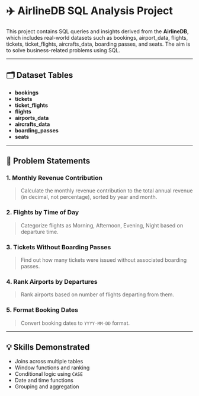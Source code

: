 # ✈️ AirlineDB SQL Analysis Project

This project contains SQL queries and insights derived from the **AirlineDB**, which includes real-world datasets such as bookings, airport_data, flights, tickets, ticket_flights, aircrafts_data, boarding passes, and seats. The aim is to solve business-related problems using SQL.

---

## 🗂 Dataset Tables
- **bookings**
- **tickets**
- **ticket_flights**
- **flights**
- **airports_data**
- **aircrafts_data**
- **boarding_passes**
- **seats**

---

## 📌 Problem Statements

### 1. Monthly Revenue Contribution
> Calculate the monthly revenue contribution to the total annual revenue (in decimal, not percentage), sorted by year and month.

### 2. Flights by Time of Day
> Categorize flights as Morning, Afternoon, Evening, Night based on departure time.

### 3. Tickets Without Boarding Passes
> Find out how many tickets were issued without associated boarding passes.

### 4. Rank Airports by Departures
> Rank airports based on number of flights departing from them.

### 5. Format Booking Dates
> Convert booking dates to `YYYY-MM-DD` format.

---

## 💡 Skills Demonstrated
- Joins across multiple tables
- Window functions and ranking
- Conditional logic using `CASE`
- Date and time functions
- Grouping and aggregation
